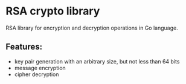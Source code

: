 # RSA crypto library

RSA library for encryption and decryption operations in Go language.

## Features:
* key pair generation with an arbitrary size, but not less than 64 bits
* message encryption
* cipher decryption